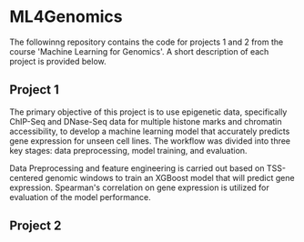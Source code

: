 # ML4Genomics

The followinng repository contains the code for projects 1 and 2 from the course 'Machine Learning for Genomics'. A short description of each project is provided below.

## Project 1

The primary objective of this project is to use epigenetic data, specifically ChIP-Seq and DNase-Seq data for multiple histone marks and chromatin accessibility, to develop a machine learning model that accurately predicts gene expression for unseen cell lines. The workflow was divided into three key stages: data preprocessing, model training, and evaluation. 

Data Preprocessing and feature engineering is carried out based on TSS-centered genomic windows to train an XGBoost model that will predict gene expression. Spearman's correlation on gene expression is utilized for evaluation of the model performance.



## Project 2

